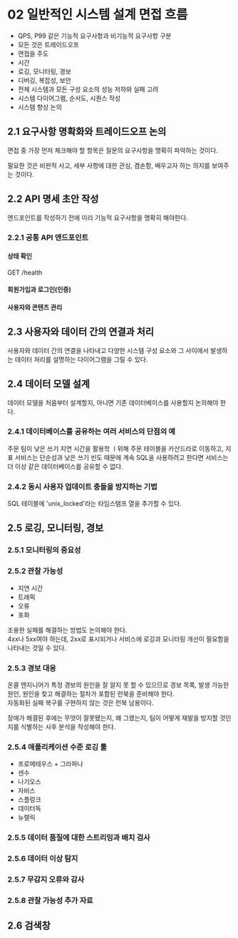 # 02 일반적인 시스템 설계 면접 흐름

- QPS, P99 같은 기능적 요구사항과 비기능적 요구사항 구분
- 모든 것은 트레이드오프
- 면접을 주도
- 시간
- 로깅, 모니터링, 경보
- 디버깅, 복잡성, 보안
- 전체 시스템과 모든 구성 요소의 성능 저하와 실패 고려
- 시스템 다이어그램, 순서도, 시퀀스 작성
- 시스템 향상 논의

## 2.1 요구사항 명확화와 트레이드오프 논의

면접 중 가장 먼저 체크해야 할 항목은 질문의 요구사항을 명확히 파악하는 것이다.  

필요한 것은 비판적 사고, 세부 사항에 대한 관심, 겸손함, 배우고자 하는 의지를 보여주는 것이다.  

## 2.2 API 명세 초안 작성

엔드포인트를 작성하기 전에 미리 기능적 요구사항을 명확히 해야한다.  

### 2.2.1 공통 API 엔드포인트

#### 상태 확인

GET /health

#### 회원가입과 로그인(인증)

#### 사용자와 콘텐츠 관리


## 2.3 사용자와 데이터 간의 연결과 처리

사용자와 데이터 간의 연결을 나타내고 다양한 시스템 구성 요소와 그 사이에서 발생하는 데이터 처리를 설명하는 다이어그램을 그릴 수 있다.  

## 2.4 데이터 모델 설계

데이터 모델을 처음부터 설계할지, 아니면 기존 데이터베이스를 사용할지 논의해야 한다.  

### 2.4.1 데이터베이스를 공유하는 여러 서비스의 단점의 예

주문 팀이 낮은 쓰기 지연 시간을 활용학 ㅣ위해 주문 테이블을 카산드라로 이동하고, 지표 서비스는 단순성과 낮은 쓰기 빈도 때문에 계속 SQL을 사용하려고 한다면 서비스는 더 이상 같은 데이터베이스를 공유할 수 없다.  

### 2.4.2 동시 사용자 업데이트 충돌을 방지하는 기법

SQL 테이블에 'unix_locked'라는 타임스탬프 열을 추가할 수 있다.  


## 2.5 로깅, 모니터링, 경보

### 2.5.1 모니터링의 중요성

### 2.5.2 관찰 가능성

- 지연 시간
- 트래픽
- 오류
- 포화

조용한 실패를 해결하는 방법도 논의해야 한다.  
4xx나 5xx여야 하는데, 2xx로 표시되거나 서비스에 로깅과 모니터링 개선이 필요함을 나타내는 것일 수 있다.  

### 2.5.3 경보 대응

온콜 엔지니어가 특정 경보의 원인을 잘 알지 못 할 수 있으므로 경보 목록, 발생 가능한 원인, 원인을 찾고 해결하는 절차가 포함된 런북을 준비해야 한다.  
자동화된 실패 복구를 구현하지 않는 것은 런북 남용이다.  

장애가 해결된 후에는 무엇이 잘못됐는지, 왜 그랬는지, 팀이 어떻게 재발을 방지할 것인지를 식별하는 사후 분석을 작성해야 한다.  

### 2.5.4 애플리케이션 수준 로깅 툴

- 프로메테우스 + 그라파나
- 센수
- 나기오스
- 자비스
- 스플렁크
- 데이터독
- 뉴렐릭

### 2.5.5 데이터 품질에 대한 스트리밍과 배치 검사

### 2.5.6 데이터 이상 탐지

### 2.5.7 무감지 오류와 감사

### 2.5.8 관찰 가능성 추가 자료


## 2.6 검색창





